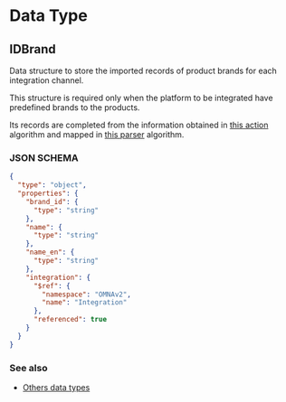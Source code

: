# Data Type

## IDBrand

Data structure to store the imported records of product brands for each integration channel.

This structure is required only when the platform to be integrated have predefined brands to the products.

Its records are completed from the information obtained in [this action](../action-algorithms/do_get_brands.md) algorithm 
and mapped in [this parser](../parser-algorithms/parse_from_api_response_2_integration_db_brand.md) algorithm.
    
### JSON SCHEMA
```json
{
  "type": "object",
  "properties": {
    "brand_id": {
      "type": "string"
    },
    "name": {
      "type": "string"
    },
    "name_en": {
      "type": "string"
    },
    "integration": {
      "$ref": {
        "namespace": "OMNAv2",
        "name": "Integration"
      },
      "referenced": true
    }
  }
}
```

### See also
* [Others data types](overview?id=IDBrand)